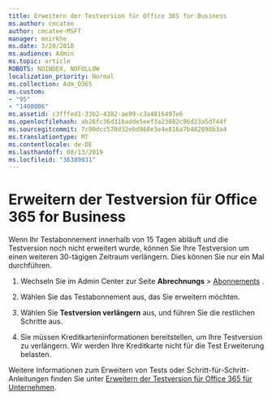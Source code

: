 ```yaml
---
title: Erweitern der Testversion für Office 365 for Business
ms.author: cmcatee
author: cmcatee-MSFT
manager: mnirkhe
ms.date: 3/20/2018
ms.audience: Admin
ms.topic: article
ROBOTS: NOINDEX, NOFOLLOW
localization_priority: Normal
ms.collection: Adm_O365
ms.custom:
- "95"
- "1400006"
ms.assetid: c3fffed1-33b2-4382-ae99-c3a4816497e6
ms.openlocfilehash: ab26fc36d31badde5eef3a23082c96d23a5d744f
ms.sourcegitcommit: 7c90dcc570d32ebd968e3e4e816a7b482890b3a4
ms.translationtype: MT
ms.contentlocale: de-DE
ms.lasthandoff: 08/13/2019
ms.locfileid: "36389031"
---
```

# <a name="extend-your-trial-for-office-365-for-business"></a>Erweitern der Testversion für Office 365 for Business

Wenn Ihr Testabonnement innerhalb von 15 Tagen abläuft und die Testversion noch nicht erweitert wurde, können Sie Ihre Testversion um einen weiteren 30-tägigen Zeitraum verlängern. Dies können Sie nur ein Mal durchführen.
  
1. Wechseln Sie im Admin Center zur Seite **Abrechnungs** \> [Abonnements](https://go.microsoft.com/fwlink/p/?linkid=842054) .

2. Wählen Sie das Testabonnement aus, das Sie erweitern möchten.

3. Wählen Sie **Testversion verlängern** aus, und führen Sie die restlichen Schritte aus.

4. Sie müssen Kreditkarteninformationen bereitstellen, um Ihre Testversion zu verlängern. Wir werden Ihre Kreditkarte nicht für die Test Erweiterung belasten.

Weitere Informationen zum Erweitern von Tests oder Schritt-für-Schritt-Anleitungen finden Sie unter [Erweitern der Testversion für Office 365 für Unternehmen](https://docs.microsoft.com/en-us/office365/admin/subscriptions-and-billing/extend-your-trial).